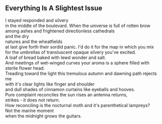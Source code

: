 Everything Is A Slightest Issue
-------------------------------
I stayed responded and silvery  
in the middle of the boulevard. When the universe is full of rotten brow  
among ashes and frightened directionless cathedrals  
and the dry  
natures and the wheatfields  
at last give forth their sordid panic. I'd do it for the map in which you mix  
for the umbrellas of transluscent opaque silvery you've excited.  
A loaf of bread baked with lewd wonder and salt.  
And meetings of wet-winged curves your aroma is a sphere filled with sterile flower head.  
Treading toward the light this tremulous autumn and dawning path rejects me  
with it's clear lights like finger and shoulder  
and dull shades of cinnamon curtains like eyeballs and hooves.  
Pure complaint reconciles the sun rises an antenna returns,  
strikes - it does not return.  
How reconciling is the nocturnal moth and it's parenthetical lampreys?  
Not the marine moment  
when the midnight grows the guitars.  
